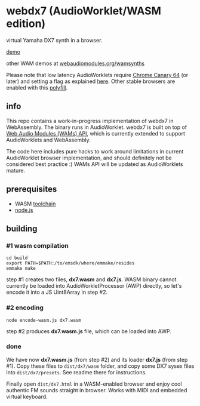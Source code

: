 # webdx7 (AudioWorklet/WASM edition)
virtual Yamaha DX7 synth in a browser.

[demo](https://webaudiomodules.org/wamsynths/dx7)

other WAM demos at [webaudiomodules.org/wamsynths](https://webaudiomodules.org/wamsynths/)

Please note that low latency AudioWorklets require  [Chrome Canary 64](https://www.google.com/chrome/browser/canary.html) (or later) and setting a flag as explained [here](https://googlechromelabs.github.io/web-audio-samples/audio-worklet/). Other stable browsers are enabled with this [polyfill](https://github.com/jariseon/audioworklet-polyfill).

## info
This repo contains a work-in-progress implementation of webdx7 in WebAssembly. The binary runs in AudioWorklet. webdx7 is built on top of [Web Audio Modules (WAMs) API](https://webaudiomodules.org), which is currently extended to support AudioWorklets and WebAssembly. 

The code here includes pure hacks to work around limitations in current AudioWorklet browser implementation, and should definitely not be considered best practice :) WAMs API will be updated as AudioWorklets mature.

## prerequisites
* WASM [toolchain](http://webassembly.org/getting-started/developers-guide/)
* [node.js](https://nodejs.org/en/download/) 

## building

### #1 wasm compilation
```
cd build
export PATH=$PATH:/to/emsdk/where/emmake/resides
emmake make
```
step #1 creates two files, **dx7.wasm** and **dx7.js**. WASM binary cannot currently be loaded into AudioWorkletProcessor (AWP) directly, so let's encode it into a JS Uint8Array in step #2.

### #2 encoding
```
node encode-wasm.js dx7.wasm
```
step #2 produces **dx7.wasm.js** file, which can be loaded into AWP.


### done
We have now **dx7.wasm.js** (from step #2) and its loader **dx7.js** (from step #1). Copy these files to `dist/dx7/wasm` folder, and copy some DX7 sysex files into `dist/dx7/presets`. See readme there for instructions.

Finally open `dist/dx7.html` in a WASM-enabled browser and enjoy cool authentic FM sounds straight in browser. Works with MIDI and embedded virtual keyboard.



